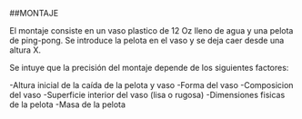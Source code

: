 ##MONTAJE

El montaje consiste en un vaso plastico de 12 Oz lleno de agua y una pelota de ping-pong.
Se introduce la pelota en el vaso y se deja caer desde una altura X.

Se intuye que la precisión del montaje depende de los siguientes factores:

-Altura inicial de la caída de la pelota y vaso
-Forma del vaso
-Composicion del vaso
-Superficie interior del vaso (lisa o rugosa)
-Dimensiones fisicas de la pelota
-Masa de la pelota

